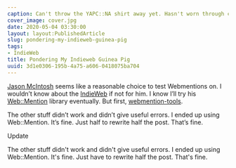```yaml
---
caption: Can't throw the YAPC::NA shirt away yet. Hasn't worn through completely yet.
cover_image: cover.jpg
date: 2020-05-04 03:30:00
layout: layout:PublishedArticle
slug: pondering-my-indieweb-guinea-pig
tags:
- IndieWeb
title: Pondering My Indieweb Guinea Pig
uuid: 3d1e0306-195b-4a75-a606-0418075ba704
---
```


[IndieWeb]: https://indieweb.org
[Web::Mention]: https://metacpan.org/pod/Web::Mention
[webmention-tools]: https://github.com/Ryuno-Ki/webmention-tools

<a class="u-category h-card" href="https://jmac.org">Jason McIntosh</a> seems
like a reasonable choice to test Webmentions on. I wouldn’t know about the
[IndieWeb][] if not for him. I know I’ll try his [Web::Mention][] library
eventually. But first, [webmention-tools][].

The other stuff didn’t work and didn’t give useful errors. I ended up
using Web::Mention. It’s fine. Just half to rewrite half the post.
That’s fine.

<div class="admonition">
<p class="admonition-title">Update</p>

The other stuff didn't work and didn't give useful errors.  I ended up using
Web::Mention.  It's fine.  Just have to rewrite half the post.  That's fine.

</div>
